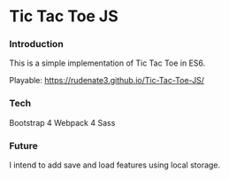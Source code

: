 # Tic Tac Toe JS

### Introduction

This is a simple implementation of Tic Tac Toe in ES6.

Playable: https://rudenate3.github.io/Tic-Tac-Toe-JS/

### Tech

Bootstrap 4
Webpack 4
Sass

### Future

I intend to add save and load features using local storage.
